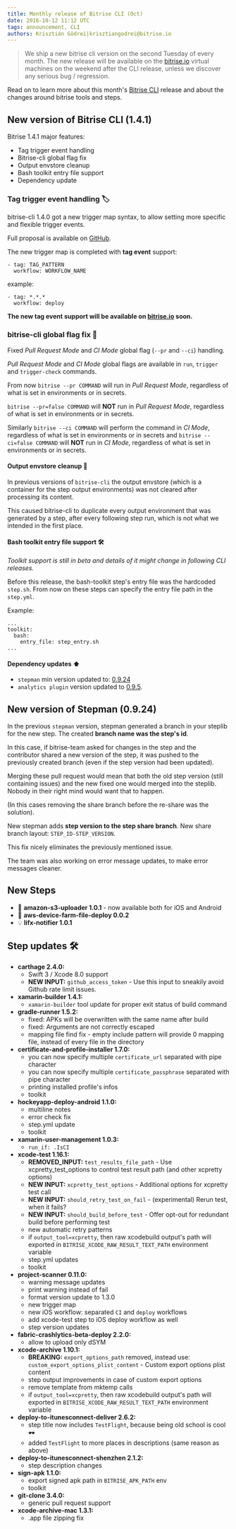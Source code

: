 ```yaml
---
title: Monthly release of Bitrise CLI (Oct)
date: 2016-10-12 11:12 UTC
tags: announcement, CLI
authors: Krisztián Gödrei|krisztiangodrei@bitrise.io
---
```


> We ship a new bitrise cli version on the second Tuesday of every month.
> The new release will be available on the [bitrise.io](https://www.bitrise.io)
> virtual machines on the weekend after the CLI release,
> unless we discover any serious bug / regression.

Read on to learn more about this month's [Bitrise CLI](https://github.com/bitrise-io/bitrise) release and about the changes around bitrise tools and steps.

## New version of Bitrise CLI (1.4.1)

Bitrise 1.4.1 major features:

- Tag trigger event handling
- Bitrise-cli global flag fix
- Output envstore cleanup
- Bash toolkit entry file support
- Dependency update

### Tag trigger event handling 🏷

bitrise-cli 1.4.0 got a new trigger map syntax, to allow setting more specific and flexible trigger events.

Full proposal is available on [GitHub](https://github.com/bitrise-io/bitrise.io/issues/40).

The new trigger map is completed with __tag event__ support:

<pre><code>- tag: TAG_PATTERN
  workflow: WORKFLOW_NAME
</code></pre>

example:


<pre><code>- tag: *.*.*
  workflow: deploy
</code></pre>

__The new tag event support will be available on [bitrise.io](https://www.bitrise.io) soon.__


### bitrise-cli global flag fix 🚩

Fixed _Pull Request Mode_ and _CI Mode_ global flag (`--pr` and `--ci`) handling.

_Pull Request Mode_ and _CI Mode_ global flags are available in `run`, `trigger` and `trigger-check` commands.

From now `bitrise --pr COMMAND` will run in _Pull Request Mode_, regardless of what is set in environments or in secrets.

`bitrise --pr=false COMMAND` will __NOT__ run in _Pull Request Mode_,  regardless of what is set in environments or in secrets.

Similarly `bitrise --ci COMMAND` will perform the command in _CI Mode_, regardless of what is set in environments or in secrets and
`bitrise --ci=false COMMAND` will __NOT__ run in _CI Mode_, regardless of what is set in environments or in secrets.


#### Output envstore cleanup  🛀

In previous versions of `bitrise-cli` the output envstore (which is a container for the step output environments) was not cleared after processing its content.

This caused bitrise-cli to duplicate every output environment that was generated by a step, after every following step run, which is not what we intended in the first place.


#### Bash toolkit entry file support 🛠

_Toolkit support is still in beta and details of it might change in following CLI releases._

Before this release, the bash-toolkit step's entry file was the hardcoded `step.sh`. From now on these steps can specify the entry file path in the `step.yml`.

Example:


<pre><code>...
toolkit:
  bash:
    entry_file: step_entry.sh
...
</code></pre>

#### Dependency updates ⬆️

- `stepman` min version updated to: [0.9.24](https://github.com/bitrise-io/stepman/releases/tag/0.9.24)
- `analytics plugin` version updated to [0.9.5](https://github.com/bitrise-core/bitrise-plugins-analytics/releases/tag/0.9.5).


## New version of Stepman (0.9.24)

In the previous `stepman` version, stepman generated a branch in your steplib for the new step. The created __branch name was the step's id__.

In this case, if bitrise-team asked for changes in the step and the contributor shared a new version of the step, it was pushed to the previously created branch (even if the step version had been updated).

Merging these pull request would mean that both the old step version (still containing issues) and the new fixed one would merged into the steplib. Nobody in their right mind would want that to happen.

(In this cases removing the share branch before the re-share was the solution).

New stepman adds __step version to the step share branch__. New share branch layout: `STEP_ID-STEP_VERSION`.

This fix nicely eliminates the previously mentioned issue.

The team was also working on error message updates, to make error messages cleaner.

## New Steps

- 🎉 __amazon-s3-uploader 1.0.1__ - now available both for iOS and Android
- 📱 __aws-device-farm-file-deploy 0.0.2__
- 💡 __lifx-notifier 1.0.1__

## Step updates 🛠

- __carthage 2.4.0:__
  - Swift 3 / Xcode 8.0 support
  - __NEW INPUT:__ `github_access_token` - Use this input to sneakily avoid Github rate limit issues.
- __xamarin-builder 1.4.1:__
  - `xamarin-builder` tool update for proper exit status of build command
- __gradle-runner 1.5.2:__
  - fixed: APKs will be overwritten with the same name after build
  - fixed: Arguments are not correctly escaped
  - mapping file find fix - empty include pattern will provide 0 mapping file, instead of every file in the directory
- __certificate-and-profile-installer 1.7.0:__
  - you can now specify multiple `certificate_url` separated with pipe character
  - you can now specify multiple `certificate_passphrase` separated with pipe character
  - printing installed profile's infos
  - toolkit
- __hockeyapp-deploy-android 1.1.0:__
  - multiline notes
  - error check fix
  - step.yml update
  - toolkit
- __xamarin-user-management 1.0.3:__
  - `run_if: .IsCI`
- __xcode-test 1.16.1:__
  - __REMOVED_INPUT:__ `test_results_file_path` - Use xcpretty_test_options to control test result path (and other xcpretty options)
  - __NEW INPUT:__ `xcpretty_test_options` - Additional options for xcpretty test call
  - __NEW INPUT:__ `should_retry_test_on_fail` - (experimental) Rerun test, when it fails?
  - __NEW INPUT:__ `should_build_before_test` - Offer opt-out for redundant build before performing test
  - new automatic retry patterns
  - if `output_tool=xcpretty`, then raw xcodebuild output's path will exported in `BITRISE_XCODE_RAW_RESULT_TEXT_PATH` environment variable
  - step.yml updates
  - toolkit
- __project-scanner 0.11.0:__
  - warning message updates
  - print warning instead of fail
  - format version update to 1.3.0
  - new trigger map
  - new iOS workflow: separated `CI` and `deploy` workflows
  - add xcode-test step to iOS deploy workflow as well
  - step version updates
- __fabric-crashlytics-beta-deploy 2.2.0:__
  - allow to upload only dSYM
- __xcode-archive 1.10.1:__
  - __BREAKING:__ `export_options_path` removed, instead use: `custom_export_options_plist_content` - Custom export options plist content
  - step output improvements in case of custom export options
  - remove template from mktemp calls
  - if `output_tool=xcpretty`, then raw xcodebuild output's path will exported in `BITRISE_XCODE_RAW_RESULT_TEXT_PATH` environment variable
- __deploy-to-itunesconnect-deliver 2.6.2:__
  - step title now includes `TestFlight`, because being old school is cool 🕶
  - added `TestFlight` to more places in descriptions (same reason as above)
- __deploy-to-itunesconnect-shenzhen 2.1.2:__
  - step description changes
- __sign-apk 1.1.0:__
  - export signed apk path in `BITRISE_APK_PATH` env
  - toolkit
- __git-clone 3.4.0:__
  - generic pull request support
- __xcode-archive-mac 1.3.1:__
  - .app file zipping fix
